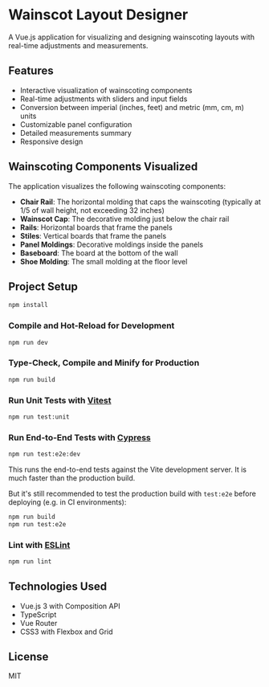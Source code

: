 # Wainscot Layout Designer

A Vue.js application for visualizing and designing wainscoting layouts with real-time adjustments and measurements.

## Features

- Interactive visualization of wainscoting components
- Real-time adjustments with sliders and input fields
- Conversion between imperial (inches, feet) and metric (mm, cm, m) units
- Customizable panel configuration
- Detailed measurements summary
- Responsive design

## Wainscoting Components Visualized

The application visualizes the following wainscoting components:

- **Chair Rail**: The horizontal molding that caps the wainscoting (typically at 1/5 of wall height, not exceeding 32 inches)
- **Wainscot Cap**: The decorative molding just below the chair rail
- **Rails**: Horizontal boards that frame the panels
- **Stiles**: Vertical boards that frame the panels
- **Panel Moldings**: Decorative moldings inside the panels
- **Baseboard**: The board at the bottom of the wall
- **Shoe Molding**: The small molding at the floor level

## Project Setup

```sh
npm install
```

### Compile and Hot-Reload for Development

```sh
npm run dev
```

### Type-Check, Compile and Minify for Production

```sh
npm run build
```

### Run Unit Tests with [Vitest](https://vitest.dev/)

```sh
npm run test:unit
```

### Run End-to-End Tests with [Cypress](https://www.cypress.io/)

```sh
npm run test:e2e:dev
```

This runs the end-to-end tests against the Vite development server.
It is much faster than the production build.

But it's still recommended to test the production build with `test:e2e` before deploying (e.g. in CI environments):

```sh
npm run build
npm run test:e2e
```

### Lint with [ESLint](https://eslint.org/)

```sh
npm run lint
```

## Technologies Used

- Vue.js 3 with Composition API
- TypeScript
- Vue Router
- CSS3 with Flexbox and Grid

## License

MIT
